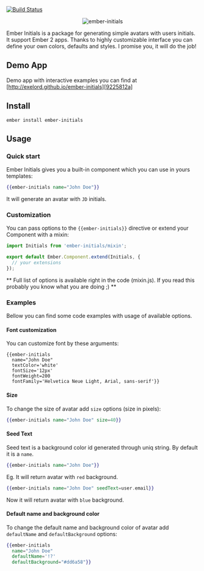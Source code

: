 [![Build Status](https://travis-ci.org/Exelord/ember-initials.svg?branch=master)](https://travis-ci.org/Exelord/ember-initials)

<p align="center">
  <img src="https://raw.githubusercontent.com/Exelord/ember-initials/master/ember-initials.png" alt="ember-initials"/>
</p>

Ember Initials is a package for generating simple avatars with users initials. It support Ember 2 apps. Thanks to highly customizable interface you can define your own colors, defaults and styles. I promise you, it will do the job!

## Demo App
Demo app with interactive examples you can find at [http://exelord.github.io/ember-initials][9225812a]

[9225812a]: http://exelord.github.io/ember-initials/ "Ember Initials Demo App"

## Install
`ember install ember-initials`

## Usage

### Quick start
Ember Initials gives you a built-in component which you can use in yours templates:

```hbs
{{ember-initials name="John Doe"}}
```

It will generate an avatar with `JD` initials.

### Customization
You can pass options to the `{{ember-initials}}` directive or extend your Component with a mixin:

```js
import Initials from 'ember-initials/mixin';

export default Ember.Component.extend(Initials, {
  // your extensions
});
```
** Full list of options is available right in the code (mixin.js). If you read this probably you know what you are doing ;) **


### Examples
Bellow you can find some code examples with usage of available options.

#### Font customization
You can customize font by these arguments:
```
{{ember-initials
  name="John Doe"
  textColor='white'
  fontSize='12px'
  fontWeight=200
  fontFamily='Helvetica Neue Light, Arial, sans-serif'}}
```

#### Size
To change the size of avatar add `size` options (size in pixels):
```hbs
{{ember-initials name="John Doe" size=40}}
```

#### Seed Text
Seed text is a background color id generated through uniq string. By default it is a `name`.

```hbs
{{ember-initials name="John Doe"}}
```
Eg. It will return avatar with `red` background.

```hbs
{{ember-initials name="John Doe" seedText=user.email}}
```
Now it will return avatar with `blue` background.

#### Default name and background color
To change the default name and background color of avatar add `defaultName` and `defaultBackground` options:

```hbs
{{ember-initials
  name="John Doe"
  defaultName='!?'
  defaultBackground="#dd6a58"}}
```
